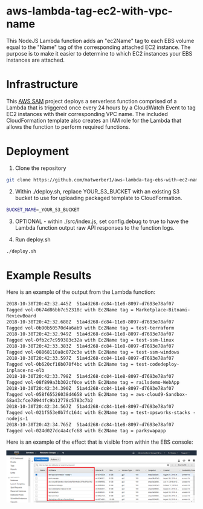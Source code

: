 # aws-lambda-tag-ec2-with-vpc-name

This NodeJS Lambda function adds an "ec2Name" tag to each EBS volume equal to the "Name" tag of the corresponding attached EC2 instance. 
The purpose is to make it easier to determine to which EC2 instances your EBS instances are attached. 

# Infrastructure

This [AWS SAM](https://github.com/awslabs/serverless-application-model) project deploys a serverless function comprised of a Lambda that 
is triggered once every 24 hours by a CloudWatch Event to tag EC2 instances with their corresponding VPC name. The included CloudFormation 
template also creates an IAM role for the Lambda that allows the function to perform required functions. 

# Deployment

1. Clone the repository
  ```sh
  git clone https://github.com/matwerber1/aws-lambda-tag-ebs-with-ec2-name
  ```

2. Within ./deploy.sh, replace YOUR_S3_BUCKET with an existing S3 bucket to use for uploading packaged template to CloudFormation. 
  
  ```sh
  BUCKET_NAME=_YOUR_S3_BUCKET
  ```

3. OPTIONAL - within ./src/index.js, set config.debug to true to have the Lambda function output raw API responses to the function logs. 

4. Run deploy.sh

  ```sh
  ./deploy.sh
  ```
  
# Example Results

Here is an example of the output from the Lambda function: 

  ```
  2018-10-30T20:42:32.445Z	51a4d268-dc84-11e8-8097-d7693e78af07	Tagged vol-0674d86bb7c52318c with Ec2Name tag = Marketplace-Bitnami-ReviewBoard
  2018-10-30T20:42:32.688Z	51a4d268-dc84-11e8-8097-d7693e78af07	Tagged vol-0b90b50570d4a6ab9 with Ec2Name tag = test-terraform
  2018-10-30T20:42:32.949Z	51a4d268-dc84-11e8-8097-d7693e78af07	Tagged vol-0fb2c7c959383c32a with Ec2Name tag = test-ssm-linux
  2018-10-30T20:42:33.383Z	51a4d268-dc84-11e8-8097-d7693e78af07	Tagged vol-08868110a8c072c3e with Ec2Name tag = test-ssm-windows
  2018-10-30T20:42:33.597Z	51a4d268-dc84-11e8-8097-d7693e78af07	Tagged vol-0b620cf16b070f4bc with Ec2Name tag = test-codedeploy-inplace-no-elb
  2018-10-30T20:42:33.798Z	51a4d268-dc84-11e8-8097-d7693e78af07	Tagged vol-08f899a3b302cf0ce with Ec2Name tag = railsdemo-WebApp
  2018-10-30T20:42:34.390Z	51a4d268-dc84-11e8-8097-d7693e78af07	Tagged vol-058f65526038d4658 with Ec2Name tag = aws-cloud9-Sandbox-68a43cfce78944fc9b12778c5783c7b2
  2018-10-30T20:42:34.567Z	51a4d268-dc84-11e8-8097-d7693e78af07	Tagged vol-021f553e0b7fc164c with Ec2Name tag = test-opsworks-stacks - nodejs-1
  2018-10-30T20:42:34.765Z	51a4d268-dc84-11e8-8097-d7693e78af07	Tagged vol-024d027dc4a4cfc68 with Ec2Name tag = parkswapapp
  ```

Here is an example of the effect that is visible from within the EBS console: 

  ![EBS Console Example](https://github.com/matwerber1/aws-lambda-tag-ebs-with-ec2-name/blob/master/images/ebs-console.png)